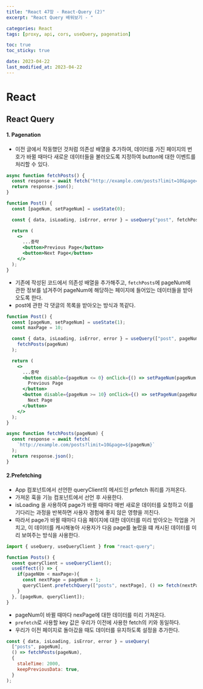 ```yaml
---
title: "React 47장 - React-Query (2)"
excerpt: "React Query 배워보기 - "

categories: React
tags: [proxy, api, cors, useQuery, pagenation]

toc: true
toc_sticky: true

date: 2023-04-22
last_modified_at: 2023-04-22
---
```


# React

## React Query

#### 1. Pagenation

- 이전 글에서 작동했던 것처럼 의존성 배열을 추가하여, 데이터를 가진 페이지의 번호가 바뀔 때마다 새로운 데이터들을 불러오도록 지정하여 button에 대한 이벤트를 처리할 수 있다.

```jsx
async function fetchPosts() {
  const response = await fetch("http://example.com/posts?limit=10&page=1");
  return response.json();
}

function Post() {
  const [pageNum, setPageNum] = useState(0);

  const { data, isLoading, isError, error } = useQuery("post", fetchPosts);

  return (
    <>
      ...중략
      <button>Previous Page</button>
      <button>Next Page</button>
    </>
  );
}
```

- 기존에 작성된 코드에서 의존성 배열을 추가해주고, `fetchPosts`에 pageNum에 관한 정보를 넘겨주어 pageNum에 해당하는 페이지에 들어있는 데이터들을 받아오도록 한다.
- post에 관한 각 댓글의 목록을 받아오는 방식과 똑같다.

```jsx
function Post() {
  const [pageNum, setPageNum] = useState(1);
  const maxPage = 10;

  const { data, isLoading, isError, error } = useQuery(["post", pageNum], () =>
    fetchPosts(pageNum)
  );

  return (
    <>
      ...중략
      <button disable={pageNum <= 0} onClick={() => setPageNum(pageNum - 1)}>
        Previous Page
      </button>
      <button disable={pageNum >= 10} onClick={() => setPageNum(pageNum + 1)}>
        Next Page
      </button>
    </>
  );
}

async function fetchPosts(pageNum) {
  const response = await fetch(
    `http://example.com/posts?limit=10&page=${pageNum}`
  );
  return response.json();
}
```

#### 2.Prefetching

- App 컴포넌트에서 선언한 queryClient의 메서드인 prfetch 쿼리를 가져온다.
- 가져온 훅을 기능 컴포넌트에서 선언 후 사용한다.
- isLoading 을 사용하여 page가 바뀔 때마다 매번 새로운 데이터를 요청하고 이를 기다리는 과정을 반복하면 사용자 경험에 좋지 않은 영향을 끼친다.
- 따라서 page가 바뀔 때마다 다음 페이지에 대한 데이터를 미리 받아오는 작업을 거치고, 이 데이터를 캐시해놓아 사용자가 다음 page를 눌렀을 떄 캐시된 데이터를 미리 보여주는 방식을 사용한다.

```jsx
import { useQuery, useQueryClient } from "react-query";

function Posts() {
  const queryClient = useQueryClient();
  useEffect(() => {
    if(pageNUm < maxPage>){
      const nextPage = pageNum + 1;
      queryClient.prefetchQuery(["posts", nextPage], () => fetch(nextPage));
    }
  }, [pageNum, queryClient]);
}
```

- pageNum이 바뀔 때마다 nexPage에 대한 데이터를 미리 가져온다.
- `prefetch`로 사용할 key 값은 우리가 이전에 사용한 fetch의 키와 동일하다.
- 우리가 이전 페이지로 돌아갔을 때도 데이터를 유지하도록 설정을 추가한다.

```jsx
const { data, isLoading, isError, error } = useQuery(
  ["posts", pageNum],
  () => fetchPosts(pageNum),
  {
    staleTime: 2000,
    keepPreviousData: true,
  }
);
```
